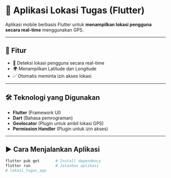 # 📍 Aplikasi Lokasi Tugas (Flutter)

Aplikasi mobile berbasis Flutter untuk **menampilkan lokasi pengguna secara real-time** menggunakan GPS.

---

## 🚀 Fitur
- 📡 Deteksi lokasi pengguna secara real-time
- 🌍 Menampilkan Latitude dan Longitude
- ✅ Otomatis meminta izin akses lokasi

---

## 🛠 Teknologi yang Digunakan
- **Flutter** (Framework UI)
- **Dart** (Bahasa pemrograman)
- **Geolocator** (Plugin untuk ambil lokasi GPS)
- **Permission Handler** (Plugin untuk izin akses)

---

## ▶️ Cara Menjalankan Aplikasi

```bash
flutter pub get       # Install dependency
flutter run           # Jalankan aplikasi
#   l o k a s i _ t u g a s _ a p p  
 